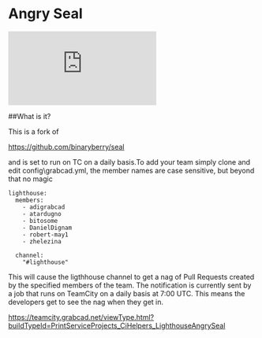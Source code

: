 # Angry Seal

[![Build Status](https://teamcity.grabcad.net/viewType.html?buildTypeId=PrintServiceProjects_CiHelpers_LighthouseAngrySeal)](http://teamcity/app/rest/builds/buildType:(id:PrintServiceProjects_CiHelpers_LighthouseAngrySeal)/statusIcon)

##What is it?

This is a fork of

https://github.com/binaryberry/seal

and is set to run on TC on a daily basis.To add your team simply clone and edit config\grabcad.yml, the member names are case sensitive, but beyond that no magic


    lighthouse:
      members:
        - adigrabcad
        - atardugno
        - bitosome
        - DanielDignam
        - robert-may1
        - zhelezina
    
      channel:
        "#lighthouse"


This will cause the ligthhouse channel to get a nag of Pull Requests created by the specified members of the team. The notification is currently sent by a job that runs on TeamCity on a daily basis at 7:00 UTC. This means the developers get to see the nag when they get in.

https://teamcity.grabcad.net/viewType.html?buildTypeId=PrintServiceProjects_CiHelpers_LighthouseAngrySeal
